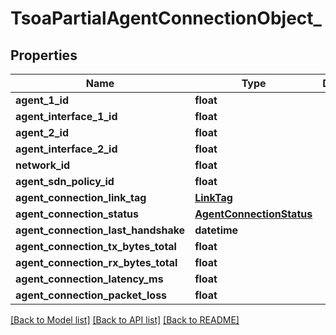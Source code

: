 # TsoaPartialAgentConnectionObject_

## Properties
Name | Type | Description | Notes
------------ | ------------- | ------------- | -------------
**agent_1_id** | **float** |  | [optional] 
**agent_interface_1_id** | **float** |  | [optional] 
**agent_2_id** | **float** |  | [optional] 
**agent_interface_2_id** | **float** |  | [optional] 
**network_id** | **float** |  | [optional] 
**agent_sdn_policy_id** | **float** |  | [optional] 
**agent_connection_link_tag** | [**LinkTag**](LinkTag.md) |  | [optional] 
**agent_connection_status** | [**AgentConnectionStatus**](AgentConnectionStatus.md) |  | [optional] 
**agent_connection_last_handshake** | **datetime** |  | [optional] 
**agent_connection_tx_bytes_total** | **float** |  | [optional] 
**agent_connection_rx_bytes_total** | **float** |  | [optional] 
**agent_connection_latency_ms** | **float** |  | [optional] 
**agent_connection_packet_loss** | **float** |  | [optional] 

[[Back to Model list]](../README.md#documentation-for-models) [[Back to API list]](../README.md#documentation-for-api-endpoints) [[Back to README]](../README.md)

